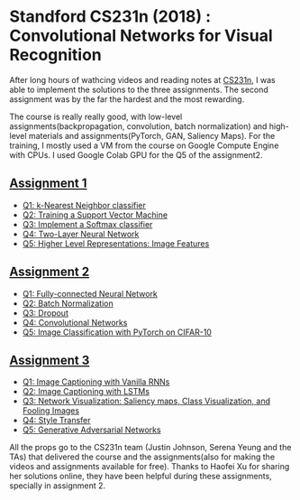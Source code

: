 # Standford CS231n (2018) : Convolutional Networks for Visual Recognition
After long hours of wathcing videos and reading notes at [CS231n](http://cs231n.stanford.edu/),
I was able to implement the solutions to the three assignments.
The second assignment was by the far the hardest and the most rewarding.

The course is really really good, with low-level assignments(backpropagation, convolution, batch normalization) and 
high-level materials and assignments(PyTorch, GAN, Saliency Maps).
For the training, I mostly used a VM from the course on Google Compute Engine with CPUs.
I used Google Colab GPU for the Q5 of the assignment2.

## [Assignment 1](http://cs231n.github.io/assignments2018/assignment1/)

* [Q1: k-Nearest Neighbor classifier](./assignment1/knn.ipynb)
* [Q2: Training a Support Vector Machine](./assignment1/svm.ipynb)
* [Q3: Implement a Softmax classifier](./assignment1/softmax.ipynb)
* [Q4: Two-Layer Neural Network](./assignment1/two_layer_net.ipynb)
* [Q5: Higher Level Representations: Image Features](./assignment1/features.ipynb)


## [Assignment 2](http://cs231n.github.io/assignments2018/assignment2/)

* [Q1: Fully-connected Neural Network](./assignment2/FullyConnectedNets.ipynb)
* [Q2: Batch Normalization](./assignment2/BatchNormalization.ipynb)
* [Q3: Dropout](./assignment2/Dropout.ipynb)
* [Q4: Convolutional Networks](./assignment2/ConvolutionalNetworks.ipynb)
* [Q5: Image Classification with PyTorch on CIFAR-10](./assignment2/PyTorch.ipynb)


## [Assignment 3](http://cs231n.github.io/assignments2018/assignment3/)

* [Q1: Image Captioning with Vanilla RNNs](./assignment3/RNN_Captioning.ipynb)
* [Q2: Image Captioning with LSTMs](./assignment3/LSTM_Captioning.ipynb)
* [Q3: Network Visualization: Saliency maps, Class Visualization, and Fooling Images](./assignment3/NetworkVisualization-PyTorch.ipynb)
* [Q4: Style Transfer](./assignment3/StyleTransfer-PyTorch.ipynb)
* [Q5: Generative Adversarial Networks](./assignment3/GANs-PyTorch.ipynb)


All the props go to the CS231n team (Justin Johnson, Serena Yeung and the TAs) that delivered the course and the assignments(also for making the videos and assignments available for free).
Thanks to Haofei Xu for sharing her solutions online, they have been helpful during these assignments, specially in assignment 2.
